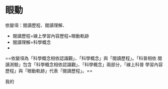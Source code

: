 # 眼動


 依變項：閱讀歷程、閱讀理解、
 
 - 閱讀歷程=線上學習內容歷程+眼動軌跡
 - 閱讀理解=科學概念
 - 
 
==依變項為「科學概念相依認識觀」、「科學概念」與「閱讀歷程」。「科普相依 閱讀測驗」包含「科學概念相依認識觀」、「科學概念」兩部分，「線上科普 學習內容歷程」與「眼動軌跡」代表「閱讀歷程」。==


我的